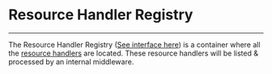 # Resource Handler Registry

-----

The Resource Handler Registry ([See interface here](https://doc.deno.land/https/raw.githubusercontent.com/mandarineorg/mandarinets/master/main-core/Mandarine.ns.ts#Mandarine.MandarineCore.IResourceHandlerRegistry)) is a container where all the [resource handlers](/docs/mandarine/resource-handler) are located. These resource handlers will be listed & processed by an internal middleware. 
